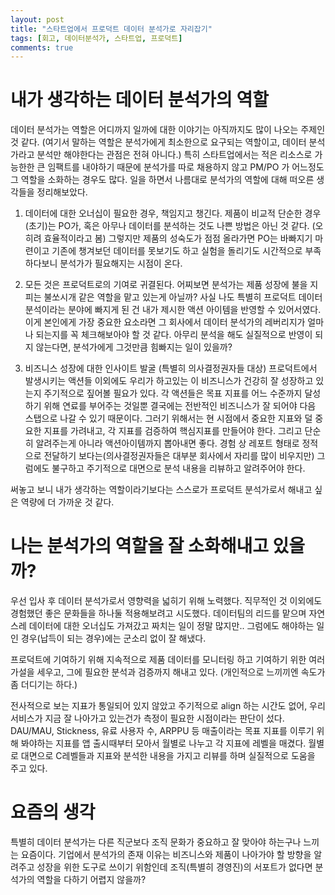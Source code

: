 ```yaml
---
layout: post
title: "스타트업에서 프로덕트 데이터 분석가로 자리잡기"
tags: [회고, 데이터분석가, 스타트업, 프로덕트]
comments: true
---
```

# 내가 생각하는 데이터 분석가의 역할
데이터 분석가는 역할은 어디까지 일까에 대한 이야기는 아직까지도 많이 나오는 주제인 것 같다. (여기서 말하는 역할은 분석가에게 최소한으로 요구되는 역할이고, 데이터 분석가라고 분석만 해야한다는 관점은 전혀 아니다.)
특히 스타트업에서는 적은 리소스로 가능한한 큰 임팩트를 내야하기 때문에 분석가를 따로 채용하지 않고 PM/PO 가 어느정도 그 역할을 소화하는 경우도 많다.
일을 하면서 나름대로 분석가의 역할에 대해 떠오른 생각들을 정리해보았다.

1) 데이터에 대한 오너십이 필요한 경우, 책임지고 챙긴다.
제품이 비교적 단순한 경우(초기)는 PO가, 혹은 아무나 데이터를 분석하는 것도 나쁜 방법은 아닌 것 같다. (오히려 효율적이라고 봄)
그렇지만 제품의 성숙도가 점점 올라가면 PO는 바빠지기 마련이고 기존에 챙겨보던 데이터를 못보기도 하고 실험을 돌리기도 시간적으로 부족하다보니 분석가가 필요해지는 시점이 온다.

2) 모든 것은 프로덕트로의 기여로 귀결된다.
어찌보면 분석가는 제품 성장에 불을 지피는 불쏘시개 같은 역할을 맡고 있는게 아닐까?
사실 나도 특별히 프로덕트 데이터 분석이라는 분야에 빠지게 된 건 내가 제시한 액션 아이템을 반영할 수 있어서였다. 이게 본인에게 가장 중요한 요소라면 그 회사에서 데이터 분석가의 레버리지가 얼마나 되는지를 꼭 체크해보아야 할 것 같다.
아무리 분석을 해도 실질적으로 반영이 되지 않는다면, 분석가에게 그것만큼 힘빠지는 일이 있을까?

3) 비즈니스 성장에 대한 인사이트 발굴 (특별히 의사결정권자들 대상)
프로덕트에서 발생시키는 액션들 이외에도 우리가 하고있는 이 비즈니스가 건강히 잘 성장하고 있는지 주기적으로 짚어볼 필요가 있다.
각 액션들은 목표 지표를 어느 수준까지 달성하기 위해 연료를 부어주는 것일뿐 결국에는 전반적인 비즈니스가 잘 되어야 다음 스탭으로 나갈 수 있기 때문이다.
그러기 위해서는 현 시점에서 중요한 지표와 덜 중요한 지표를 가려내고, 각 지표를 검증하여 핵심지표를 만들어야 한다. 그리고 단순히 알려주는게 아니라 액션아이템까지 뽑아내면 좋다.
경험 상 레포트 형태로 정적으로 전달하기 보다는(의사결정권자들은 대부분 회사에서 자리를 많이 비우지만) 그럼에도 불구하고 주기적으로 대면으로 분석 내용을 리뷰하고 알려주어야 한다.

써놓고 보니 내가 생각하는 역할이라기보다는 스스로가 프로덕트 분석가로서 해내고 싶은 역량에 더 가까운 것 같다.


# 나는 분석가의 역할을 잘 소화해내고 있을까?
우선 입사 후 데이터 분석가로서 영향력을 넓히기 위해 노력했다. 직무적인 것 이외에도 경험했던 좋은 문화들을 하나둘 적용해보려고 시도했다.
데이터팀의 리드를 맡으며 자연스레 데이터에 대한 오너십도 가져갔고 짜치는 일이 정말 많지만.. 그럼에도 해야하는 일인 경우(납득이 되는 경우)에는 군소리 없이 잘 해냈다.

프로덕트에 기여하기 위해 지속적으로 제품 데이터를 모니터링 하고 기여하기 위한 여러 가설을 세우고, 그에 필요한 분석과 검증까지 해내고 있다. (개인적으로 느끼끼엔 속도가 좀 더디기는 하다.)

전사적으로 보는 지표가 통일되어 있지 않았고 주기적으로 align 하는 시간도 없어, 우리 서비스가 지금 잘 나아가고 있는건가 측정이 필요한 시점이라는 판단이 섰다.
DAU/MAU, Stickness, 유료 사용자 수, ARPPU 등 매출이라는 목표 지표를 이루기 위해 봐야하는 지표를 앱 출시때부터 모아서 월별로 나누고 각 지표에 레벨을 매겼다.
월별로 대면으로 C레벨들과 지표와 분석한 내용을 가지고 리뷰를 하며 실질적으로 도움을 주고 있다.


# 요즘의 생각
특별히 데이터 분석가는 다른 직군보다 조직 문화가 중요하고 잘 맞아야 하는구나 느끼는 요즘이다. 기업에서 분석가의 존재 이유는 비즈니스와 제품이 나아가야 할 방향을 알려주고 성장을 위한 도구로 쓰이기 위함인데 조직(특별히 경영진)의 서포트가 없다면 분석가의 역할을 다하기 어렵지 않을까?